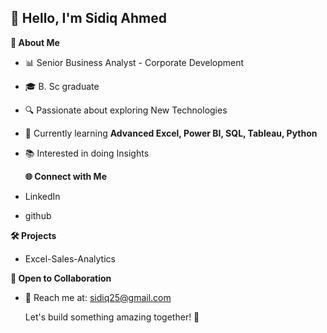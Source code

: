 ## 👋 Hello, I'm Sidiq Ahmed


**🚀 About Me**

+ 📊 Senior Business Analyst - Corporate Development 
+ 🎓 B. Sc graduate
+ 🔍 Passionate about exploring New Technologies
+ 🌱 Currently learning **Advanced Excel, Power BI, SQL, Tableau, Python**
+ 📚 Interested in doing Insights


  **🌐 Connect with Me**
  
+ LinkedIn
+ github


**🛠️ Projects**
+ Excel-Sales-Analytics


**🤝 Open to Collaboration**
* 📧 Reach me at: sidiq25@gmail.com

  Let's build something amazing together! 🚀



